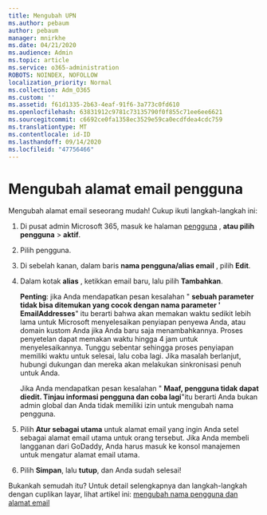 ```yaml
---
title: Mengubah UPN
ms.author: pebaum
author: pebaum
manager: mnirkhe
ms.date: 04/21/2020
ms.audience: Admin
ms.topic: article
ms.service: o365-administration
ROBOTS: NOINDEX, NOFOLLOW
localization_priority: Normal
ms.collection: Adm_O365
ms.custom: ''
ms.assetid: f61d1335-2b63-4eaf-91f6-3a773c0fd610
ms.openlocfilehash: 63831912c9781c73135790f0f855c71ee6ee6621
ms.sourcegitcommit: c6692ce0fa1358ec3529e59ca0ecdfdea4cdc759
ms.translationtype: MT
ms.contentlocale: id-ID
ms.lasthandoff: 09/14/2020
ms.locfileid: "47756466"
---
```

# <a name="change-a-users-email-address"></a>Mengubah alamat email pengguna

Mengubah alamat email seseorang mudah! Cukup ikuti langkah-langkah ini:
  
1. Di pusat admin Microsoft 365, masuk ke halaman [pengguna](https://go.microsoft.com/fwlink/p/?linkid=834822) , **atau pilih pengguna** \> **aktif**.
    
2. Pilih pengguna.
    
3. Di sebelah kanan, dalam baris **nama pengguna/alias email** , pilih **Edit**.
    
4. Dalam kotak **alias** , ketikkan email baru, lalu pilih **Tambahkan**.
    
    **Penting**: jika Anda mendapatkan pesan kesalahan " **sebuah parameter tidak bisa ditemukan yang cocok dengan nama parameter ' EmailAddresses**" itu berarti bahwa akan memakan waktu sedikit lebih lama untuk Microsoft menyelesaikan penyiapan penyewa Anda, atau domain kustom Anda jika Anda baru saja menambahkannya. Proses penyetelan dapat memakan waktu hingga 4 jam untuk menyelesaikannya. Tunggu sebentar sehingga proses penyiapan memiliki waktu untuk selesai, lalu coba lagi. Jika masalah berlanjut, hubungi dukungan dan mereka akan melakukan sinkronisasi penuh untuk Anda.
    
    Jika Anda mendapatkan pesan kesalahan " **Maaf, pengguna tidak dapat diedit. Tinjau informasi pengguna dan coba lagi**"itu berarti Anda bukan admin global dan Anda tidak memiliki izin untuk mengubah nama pengguna.
    
5. Pilih **Atur sebagai utama** untuk alamat email yang ingin Anda setel sebagai alamat email utama untuk orang tersebut. Jika Anda membeli langganan dari GoDaddy, Anda harus masuk ke konsol manajemen untuk mengatur alamat email utama. 
    
6. Pilih **Simpan**, lalu **tutup**, dan Anda sudah selesai!
    
Bukankah semudah itu? Untuk detail selengkapnya dan langkah-langkah dengan cuplikan layar, lihat artikel ini: [mengubah nama pengguna dan alamat email](https://docs.microsoft.com/microsoft-365/admin/add-users/change-a-user-name-and-email-address)
  

